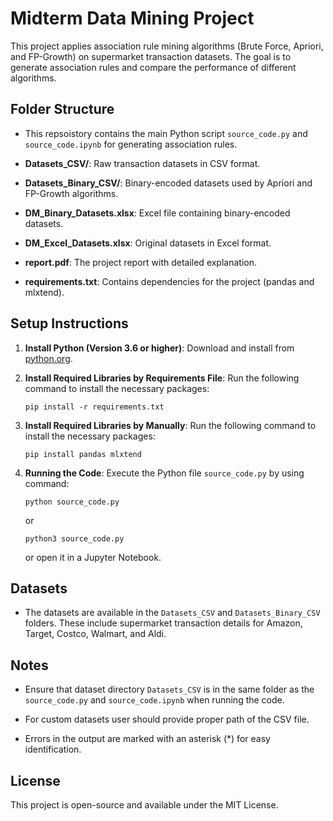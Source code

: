 # Midterm Data Mining Project

This project applies association rule mining algorithms (Brute Force, Apriori, and FP-Growth) on supermarket transaction datasets. The goal is to generate association rules and compare the performance of different algorithms.

## Folder Structure

- This repsoistory contains the main Python script `source_code.py` and `source_code.ipynb` for generating association rules.
  
- **Datasets_CSV/**: Raw transaction datasets in CSV format.
  
- **Datasets_Binary_CSV/**: Binary-encoded datasets used by Apriori and FP-Growth algorithms.
  
- **DM_Binary_Datasets.xlsx**: Excel file containing binary-encoded datasets.
  
- **DM_Excel_Datasets.xlsx**: Original datasets in Excel format.
  
- **report.pdf**: The project report with detailed explanation.
  
- **requirements.txt**: Contains dependencies for the project (pandas and mlxtend).

## Setup Instructions

1. **Install Python (Version 3.6 or higher)**: Download and install from [python.org](https://www.python.org/downloads/).
   
3. **Install Required Libraries by Requirements File**: Run the following command to install the necessary packages:
   
    ```
    pip install -r requirements.txt
    ```
4. **Install Required Libraries by Manually**: Run the following command to install the necessary packages:
   
    ```
    pip install pandas mlxtend
    ```
5. **Running the Code**: Execute the Python file `source_code.py` by using command:
   
   ```
   python source_code.py
   ````
   
    or
   
   ```
   python3 source_code.py
   ````
   
   or open it in a Jupyter Notebook.

## Datasets

- The datasets are available in the `Datasets_CSV` and `Datasets_Binary_CSV` folders. These include supermarket transaction details for Amazon, Target, Costco, Walmart, and Aldi.
  
## Notes

- Ensure that dataset directory `Datasets_CSV` is in the same folder as the `source_code.py` and `source_code.ipynb` when running the code.
  
- For custom datasets user should provide proper path of the CSV file.
  
- Errors in the output are marked with an asterisk (*) for easy identification.

## License

This project is open-source and available under the MIT License.
